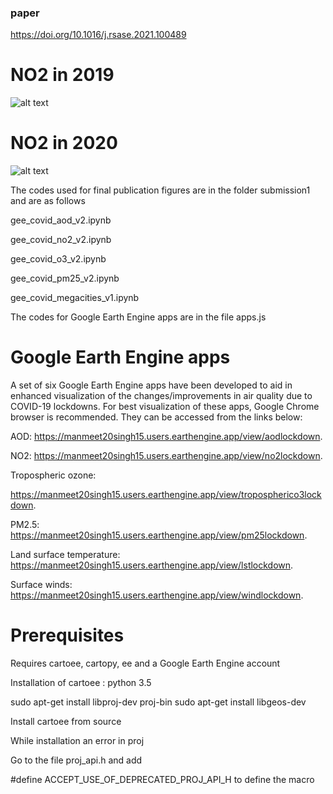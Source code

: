 ### paper 
 https://doi.org/10.1016/j.rsase.2021.100489

# NO2 in 2019

![alt text](https://github.com/manmeet3591/gee_lockdown/blob/master/2019_no2.PNG?raw=true)

# NO2 in 2020

![alt text](https://github.com/manmeet3591/gee_lockdown/blob/master/2020_no2.PNG?raw=true)

The codes used for final publication figures are in the folder submission1 and are as follows

gee_covid_aod_v2.ipynb

gee_covid_no2_v2.ipynb

gee_covid_o3_v2.ipynb

gee_covid_pm25_v2.ipynb

gee_covid_megacities_v1.ipynb

The codes for Google Earth Engine apps are in the file apps.js

# Google Earth Engine apps

A set of six Google Earth Engine apps have been developed to aid in enhanced visualization of the changes/improvements in air quality due to COVID-19 lockdowns. For best visualization of these apps, Google Chrome browser is recommended. They can be accessed from the links below:

AOD: https://manmeet20singh15.users.earthengine.app/view/aodlockdown.

NO2: https://manmeet20singh15.users.earthengine.app/view/no2lockdown.

Tropospheric ozone:

https://manmeet20singh15.users.earthengine.app/view/tropospherico3lockdown.

PM2.5: https://manmeet20singh15.users.earthengine.app/view/pm25lockdown.

Land surface temperature: https://manmeet20singh15.users.earthengine.app/view/lstlockdown.

Surface winds: https://manmeet20singh15.users.earthengine.app/view/windlockdown.

# Prerequisites

Requires cartoee, cartopy, ee and a Google Earth Engine account

Installation of cartoee : python 3.5

sudo apt-get install libproj-dev proj-bin
sudo apt-get install libgeos-dev

Install cartoee from source 

While installation an error in proj

Go to the file proj_api.h and add

#define ACCEPT_USE_OF_DEPRECATED_PROJ_API_H to define the macro 
